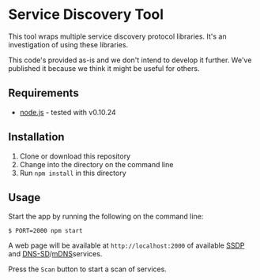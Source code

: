Service Discovery Tool
===

This tool wraps multiple service discovery protocol libraries. It's an investigation of using these libraries.

This code's provided as-is and we don't intend to develop it further. We've published it because we think it might be useful for others.

Requirements
---
  
- [node.js](http://nodejs.org/) - tested with v0.10.24

Installation
---

1. Clone or download this repository
2. Change into the directory on the command line
3. Run `npm install` in this directory

Usage
---

Start the app by running the following on the command line:

    $ PORT=2000 npm start

A web page will be available at `http://localhost:2000` of available [SSDP](https://en.wikipedia.org/wiki/Simple_Service_Discovery_Protocol) and [DNS-SD](http://www.dns-sd.org/)/[mDNS](http://www.multicastdns.org/)services.

Press the `Scan` button to start a scan of services.